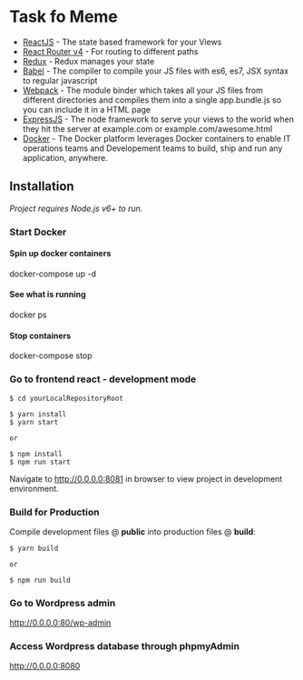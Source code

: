 # Task fo Meme

- [ReactJS](https://reactjs.org/) - The state based framework for your Views
- [React Router v4](https://reacttraining.com/react-router/web/guides/philosophy) - For routing to different paths
- [Redux](https://redux.js.org/introduction) - Redux manages your state
- [Babel](https://babeljs.io/) - The compiler to compile your JS files with es6, es7, JSX syntax to regular javascript
- [Webpack](https://webpack.js.org/) - The module binder which takes all your JS files from different directories and compiles them into a single app.bundle.js so you can include it in a HTML page
- [ExpressJS](https://expressjs.com/) - The node framework to serve your views to the world when they hit the server at example.com or example.com/awesome.html
- [Docker](https://www.docker.com/) - The Docker platform leverages Docker containers to enable IT operations teams and Developement teams to build, ship and run any application, anywhere.

## Installation
*Project requires Node.js v6+ to run.*

### Start Docker

#### Spin up docker containers
docker-compose up -d

#### See what is running
docker ps

#### Stop containers
docker-compose stop

### Go to frontend react - development mode
```
$ cd yourLocalRepositoryRoot

$ yarn install
$ yarn start

or

$ npm install
$ npm run start
```
Navigate to http://0.0.0.0:8081 in browser to view project in development environment.

### Build for Production
Compile development files @ **public** into production files @ **build**:
```
$ yarn build

or

$ npm run build
```

### Go to Wordpress admin
http://0.0.0.0:80/wp-admin

### Access Wordpress database through phpmyAdmin
http://0.0.0.0:8080
